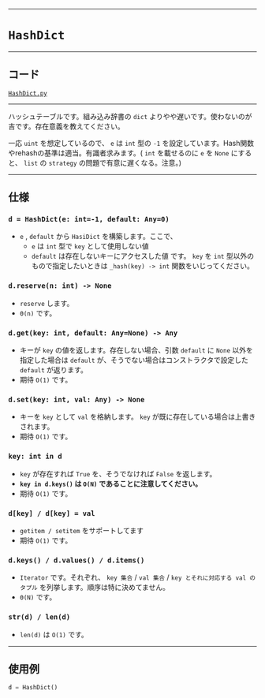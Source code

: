 ____

# `HashDict`

____

## コード

[`HashDict.py`](https://github.com/titanium-22/Library_py/blob/main/DataStructures/Dict/HashDict.py)

____

ハッシュテーブルです。組み込み辞書の `dict` よりやや遅いです。使わないのが吉です。存在意義を教えてください。

一応 `uint` を想定しているので、 `e` は `int` 型の `-1` を設定しています。Hash関数やrehashの基準は適当。有識者求みます。( `int` を載せるのに `e` を `None` にすると、 `list` の `strategy` の問題で有意に遅くなる。注意。)

____

## 仕様

### `d = HashDict(e: int=-1, default: Any=0)`
- `e` , `default` から `HasiDict` を構築します。ここで、
  - `e` は `int` 型で `key` として使用しない値
  - `default` は存在しないキーにアクセスした値
です。 `key` を `int` 型以外のもので指定したいときは `_hash(key) -> int` 関数をいじってください。

### `d.reserve(n: int) -> None`
- `reserve` します。
- `Θ(n)` です。

### `d.get(key: int, default: Any=None) -> Any`
- キーが `key` の値を返します。存在しない場合、引数 `default` に `None` 以外を指定した場合は `default` が、そうでない場合はコンストラクタで設定した `default` が返ります。
- 期待 `O(1)` です。

### `d.set(key: int, val: Any) -> None`
- キーを `key` として `val` を格納します。 `key` が既に存在している場合は上書きされます。
- 期待 `O(1)` です。

### `key: int in d`
- `key` が存在すれば `True` を、そうでなければ `False` を返します。
- **`key in d.keys()` は `O(N)` であることに注意してください。**
- 期待 `O(1)` です。  

### `d[key] / d[key] = val`
- `getitem / setitem` をサポートしてます
- 期待 `O(1)` です。

### `d.keys() / d.values() / d.items()`
- `Iterator` です。それぞれ、 `key 集合` / `val 集合` / `key とそれに対応する val のタプル` を列挙します。順序は特に決めてません。
- `Θ(N)` です。

### `str(d) / len(d)`
- `len(d)` は `O(1)` です。

____

## 使用例

```python
d = HashDict()
```
